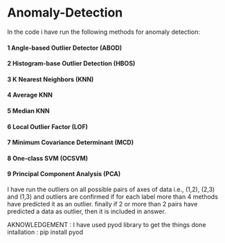 # Anomaly-Detection

In the code i have run the following methods for anomaly detection:

#### 1 Angle-based Outlier Detector (ABOD)
#### 2 Histogram-base Outlier Detection (HBOS)
#### 3 K Nearest Neighbors (KNN)
#### 4 Average KNN
#### 5 Median KNN
#### 6 Local Outlier Factor (LOF)
#### 7 Minimum Covariance Determinant (MCD)
#### 8 One-class SVM (OCSVM)
#### 9 Principal Component Analysis (PCA)


I have run the outliers on all possible pairs of axes of data i.e., (1,2), (2,3) and (1,3)
and outliers are confirmed if for each label more than 4 methods have predicted it as an outlier.
finally if 2 or more than 2 pairs have predicted a data as outlier, then it is included in answer.



AKNOWLEDGEMENT :   I have used pyod library to get the things done
intallation :  pip install pyod
